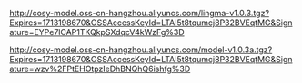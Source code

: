 http://cosy-model.oss-cn-hangzhou.aliyuncs.com/lingma-v1.0.3.tgz?Expires=1713198670&OSSAccessKeyId=LTAI5t8tqumcj8P32BVEqtMG&Signature=EYPe7lCAP1TKQkpSXdqcV4kWzFg%3D

http://cosy-model.oss-cn-hangzhou.aliyuncs.com/model-v1.0.3a.tgz?Expires=1713198670&OSSAccessKeyId=LTAI5t8tqumcj8P32BVEqtMG&Signature=wzv%2FPtEHOtpzIeDhBNQhQ6ishfg%3D
